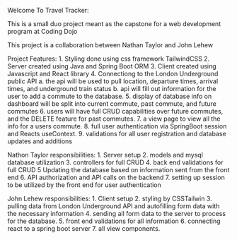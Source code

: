 Welcome To Travel Tracker:

This is a small duo project meant as the capstone for a web development program at Coding Dojo

This project is a collaboration between Nathan Taylor and John Lehew

Project Features:
    1. Styling done using css framework TailwindCSS
    2. Server created using Java and Spring Boot ORM
    3. Client created using Javascript and React library
    4. Connectiong to the London Underground public API
        a. the api will be used to pull location, departure times, arrival times, and underground train status
        b. api will fill out information for the user to add a commute to the database. 
    5. display of database info on dashboard will be split into current commute, past commute, and future commutes
    6. users will have full CRUD capabilities over future commutes, and the DELETE feature for past commutes.
    7. a view page to view all the info for a users commute. 
    8. full user authentication via SpringBoot session and Reacts useContext.
    9. validations for all user registration and database updates and additions

Nathon Taylor responsibilities:
    1. Server setup
    2. models and mysql database utilization
    3. controllers for full CRUD
    4. back end validations for full CRUD
    5  Updating the database based on information sent from the front end
    6. API authorization and API calls on the backend
    7. setting up session to be utilized by the front end for user authentication

John Lehew responsibilities:
    1. Client setup
    2. styling by CSSTailwin
    3. pulling data from London Underground API and autofilling form data with the necessary information
    4. sending all form data to the server to process for the database.
    5. front end validations for all information
    6. connecting react to a spring boot server
    7. all view components. 
